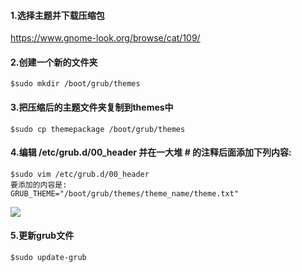 #### 1.选择主题并下载压缩包
https://www.gnome-look.org/browse/cat/109/
#### 2.创建一个新的文件夹

	$sudo mkdir /boot/grub/themes
#### 3.把压缩后的主题文件夹复制到themes中
 
	$sudo cp themepackage /boot/grub/themes
#### 4.编辑 /etc/grub.d/00_header 并在一大堆 # 的注释后面添加下列内容:
	
	$sudo vim /etc/grub.d/00_header
	要添加的内容是:
	GRUB_THEME="/boot/grub/themes/theme_name/theme.txt"
![ ](https://github.com/linfeitang/Photo/blob/master/wallpapers/grubtheme.png)

#### 5.更新grub文件

	$sudo update-grub
